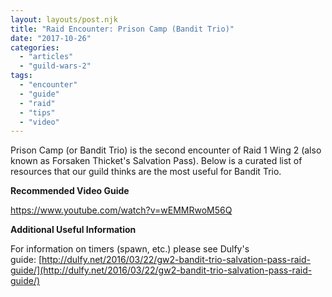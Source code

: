```yaml
---
layout: layouts/post.njk
title: "Raid Encounter: Prison Camp (Bandit Trio)"
date: "2017-10-26"
categories: 
  - "articles"
  - "guild-wars-2"
tags: 
  - "encounter"
  - "guide"
  - "raid"
  - "tips"
  - "video"
---
```


Prison Camp (or Bandit Trio) is the second encounter of Raid 1 Wing 2 (also known as Forsaken Thicket's Salvation Pass). Below is a curated list of resources that our guild thinks are the most useful for Bandit Trio.

**Recommended Video Guide**

https://www.youtube.com/watch?v=wEMMRwoM56Q

**Additional Useful Information**

For information on timers (spawn, etc.) please see Dulfy's guide: [http://dulfy.net/2016/03/22/gw2-bandit-trio-salvation-pass-raid-guide/](http://dulfy.net/2016/03/22/gw2-bandit-trio-salvation-pass-raid-guide/)
